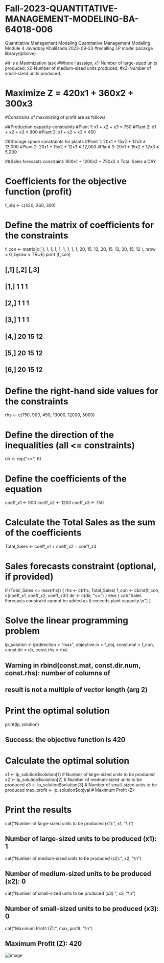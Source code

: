 # Fall-2023-QUANTITATIVE-MANAGEMENT-MODELING-BA-64018-006
Quantitative Management Modeling 
Quantitative Management Modeling Module 4
Javadbay Khalilzada
2023-09-23
#recalling LP model pacakge
library(lpSolve)

#it is a Maximization task
#Where I asssign,  x1-Number of large-sized units produced; x2-Number of medium-sized units produced;
#x3-Number of small-sized units produced.
# Maximize Z = 420x1 + 360x2 + 300x3

#Constrains of maximizing of profit are as follows:

##Production capacity constraints 
#Plant 1: x1 + x2 + x3 ≤ 750
#Plant 2: x1 + x2 + x3 ≤ 900
#Plant 3: x1 + x2 + x3 ≤ 450

##Storage space constraints for plants
#Plant 1: 20x1 + 15x2 + 12x3 ≤ 13,000
#Plant 2: 20x1 + 15x2 + 12x3 ≤ 12,000
#Plant 3: 20x1 + 15x2 + 12x3 ≤ 5,000


##Sales forecasts constraint: 900x1 + 1200x2 + 750x3 ≤ Total Sales a DAY

# Coefficients for the objective function (profit)
f_obj <- c(420, 360, 300)

# Define the matrix of coefficients for the constraints
f_con <- matrix(c(
  1, 1, 1,
  1, 1, 1,
  1, 1, 1,
  20, 15, 12,
  20, 15, 12,
  20, 15, 12
), nrow = 6, byrow = TRUE)
print (f_con)
##      [,1] [,2] [,3]
## [1,]    1    1    1
## [2,]    1    1    1
## [3,]    1    1    1
## [4,]   20   15   12
## [5,]   20   15   12
## [6,]   20   15   12
# Define the right-hand side values for the constraints
rhs <- c(750, 900, 450, 13000, 12000, 5000)


# Define the direction of the inequalities (all <= constraints)
dir <- rep("<=", 6)

# Define the coefficients of the equation
coeff_x1 <- 900
coeff_x2 <- 1200
coeff_x3 <- 750

# Calculate the Total Sales as the sum of the coefficients
Total_Sales <- coeff_x1 + coeff_x2 + coeff_x3

# Sales forecasts constraint (optional, if provided)
if (Total_Sales <= max(rhs)) {
  rhs <- c(rhs, Total_Sales)
  f_con <- cbind(f_con, c(coeff_x1, coeff_x2, coeff_x3))
  dir <- c(dir, "<=")
} else {
  cat("Sales Forecasts constraint cannot be added as it exceeds plant capacity.\n")
}

# Solve the linear programming problem
lp_solution <- lp(direction = "max", objective.in = f_obj, const.mat = f_con, const.dir = dir, const.rhs = rhs)
## Warning in rbind(const.mat, const.dir.num, const.rhs): number of columns of
## result is not a multiple of vector length (arg 2)
# Print the optimal solution
print(lp_solution)
## Success: the objective function is 420
# Calculate the optimal solution
x1 <- lp_solution$solution[1]  # Number of large-sized units to be produced
x2 <- lp_solution$solution[2]  # Number of medium-sized units to be produced
x3 <- lp_solution$solution[3]  # Number of small-sized units to be produced
max_profit <- lp_solution$objval  # Maximum Profit (Z)

# Print the results
cat("Number of large-sized units to be produced (x1):", x1, "\n")
## Number of large-sized units to be produced (x1): 1
cat("Number of medium-sized units to be produced (x2):", x2, "\n")
## Number of medium-sized units to be produced (x2): 0
cat("Number of small-sized units to be produced (x3):", x3, "\n")
## Number of small-sized units to be produced (x3): 0
cat("Maximum Profit (Z):", max_profit, "\n")
## Maximum Profit (Z): 420
![image](https://github.com/JavadbayKhalilzada/Fall-2023-QUANTITATIVE-MANAGEMENT-MODELING-BA-64018-006/assets/123045073/4b8e903c-e8f0-4bd6-85a3-615243fd81e0)
